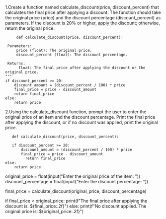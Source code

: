 1.Create a function named calculate_discount(price, discount_percent) that calculates the final price after applying a discount. 
The function should take the original price (price) and the discount percentage (discount_percent) as parameters.
If the discount is 20% or higher, apply the discount; otherwise, return the original price.

         def calculate_discount(price, discount_percent):
    
     Parameters:
         price (float): The original price.
         discount_percent (float): The discount percentage.
    
     Returns:
          float: The final price after applying the discount or the original price.
    """
    if discount_percent >= 20:
        discount_amount = (discount_percent / 100) * price
        final_price = price - discount_amount
        return final_price
    else:
        return price






2.Using the calculate_discount function, prompt the user to enter the original price of an item and the discount percentage.
Print the final price after applying the discount, or if no discount was applied, print the original price.


       def calculate_discount(price, discount_percent):

       if discount_percent >= 20:
           discount_amount = (discount_percent / 100) * price
           final_price = price - discount_amount
             return final_price
    else:
        return price
        
  original_price = float(input("Enter the original price of the item: "))
  discount_percentage = float(input("Enter the discount percentage: "))

 final_price = calculate_discount(original_price, discount_percentage)

 if final_price < original_price:
     print(f"The final price after applying the discount is: ${final_price:.2f}")
  else:
     print(f"No discount applied. The original price is: ${original_price:.2f}")






